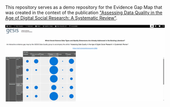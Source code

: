 This repository serves as a demo repository for the Evidence Gap Map that was created in the context of the publication ["Assessing Data Quality in the Age of Digital Social Research: A Systematic Review"](https://journals.sagepub.com/doi/full/10.1177/08944393241245395).

![egm](https://github.com/frohleon/egm/blob/0ce8b9f33f1ab95e816fad4bf21f7fbeb61d6a61/egm_demo.gif)
